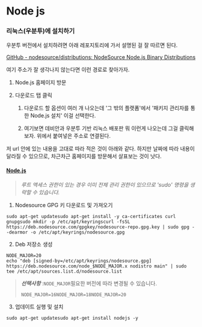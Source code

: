 # Node js

### 

### 리눅스(우분투)에 설치하기

우분투 버전에서 설치하려면 아래 레포지토리에 가서 설명된 걸 잘 따르면 된다. 

[GitHub - nodesource/distributions: NodeSource Node.js Binary Distributions](https://github.com/nodesource/distributions#debian-and-ubuntu-based-distributions)



여기 주소가 잘 생각나지 않는다면 이런 경로로 찾아가자. 

1. Node.js 홈페이지 방문

2. 다운로드 탭 클릭
   
   1. 다운로드 할 옵션이 여러 개 나오는데 '그 밖의 플랫폼'에서 '패키지 관리자를 통한 Node.js 설치'  이걸 선택한다. 
   
   2. 여기보면 데비안과 우분투 기반 리눅스 배포판 뭐 이런게 나오는데 그걸 클릭해보자.  위에서 붙여넣은 주소로 연결된다.



저 url 안에 있는 내용을  고대로 따라 적은 것이 아래와 같다. 하지만 날짜에 따라 내용이 달라질 수 있으므로, 차근차근 홈페이지를 방문해서 살표보는 것이 낫다. 

#### [**Node.js**](https://github.com/nodesource/distributions#nodejs)

> *루트 액세스 권한이 있는 경우 이미 전체 관리 권한이 있으므로 'sudo' 명령을 생략할 수 있습니다.*

1. Nodesource GPG 키 다운로드 및 가져오기

```shell
sudo apt-get updatesudo apt-get install -y ca-certificates curl gnupgsudo mkdir -p /etc/apt/keyringscurl -fsSL https://deb.nodesource.com/gpgkey/nodesource-repo.gpg.key | sudo gpg --dearmor -o /etc/apt/keyrings/nodesource.gpg
```

2. Deb 저장소 생성

```shell
NODE_MAJOR=20
echo "deb [signed-by=/etc/apt/keyrings/nodesource.gpg] https://deb.nodesource.com/node_$NODE_MAJOR.x nodistro main" | sudo tee /etc/apt/sources.list.d/nodesource.list
```

> ***선택사항*** :`NODE_MAJOR`필요한 버전에 따라 변경될 수 있습니다.
> 
> ```shell
> NODE_MAJOR=16NODE_MAJOR=18NODE_MAJOR=20
> ```

3. 업데이트 실행 및 설치

```shell
sudo apt-get updatesudo apt-get install nodejs -y
```


